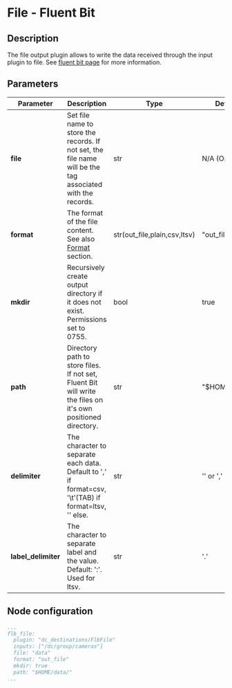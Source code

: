 # File - Fluent Bit

## Description

The file output plugin allows to write the data received through the input plugin to file. See [fluent bit page](https://docs.fluentbit.io/manual/pipeline/outputs/file) for more information.

## Parameters

| Parameter           | Description                                                                                                               | Type                         | Default           |
| ------------------- | ------------------------------------------------------------------------------------------------------------------------- | ---------------------------- | ----------------- |
| **file**            | Set file name to store the records. If not set, the file name will be the tag associated with the records.                | str                          | N/A (Optional)    |
| **format**          | The format of the file content. See also [Format](https://docs.fluentbit.io/manual/pipeline/outputs/file#format) section. | str(out_file,plain,csv,ltsv) | "out_file"        |
| **mkdir**           | Recursively create output directory if it does not exist. Permissions set to 0755.                                        | bool                         | true              |
| **path**            | Directory path to store files. If not set, Fluent Bit will write the files on it's own positioned directory.              | str                          | "$HOME/data/"     |
| **delimiter**       | The character to separate each data. Default to ',' if format=csv, '\t'(TAB) if format=ltsv, '' else.                     | str                          | '' or ',' or '\t' |
| **label_delimiter** | The character to separate label and the value. Default: ':'. Used for ltsv.                                               | str                          | '.'               |

## Node configuration

```yaml
...
flb_file:
  plugin: "dc_destinations/FlbFile"
  inputs: ["/dc/group/cameras"]
  file: "data"
  format: "out_file"
  mkdir: true
  path: "$HOME/data/"
...
```
